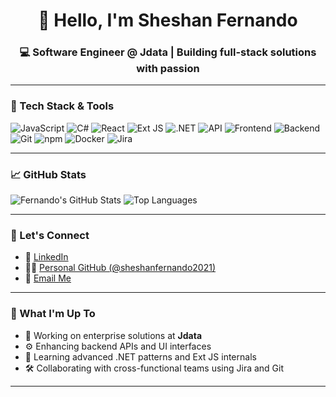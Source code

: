 <h1 align="center">👋 Hello, I'm Sheshan Fernando</h1>
<h3 align="center">💻 Software Engineer @ Jdata | Building full-stack solutions with passion</h3>

---

### 🚀 Tech Stack & Tools

![JavaScript](https://img.shields.io/badge/JavaScript-F7DF1E?style=flat&logo=javascript&logoColor=black)
![C#](https://img.shields.io/badge/C%23-239120?style=flat&logo=c-sharp&logoColor=white)
![React](https://img.shields.io/badge/React-20232A?style=flat&logo=react&logoColor=61DAFB)
![Ext JS](https://img.shields.io/badge/ExtJS-0D83CD?style=flat&logo=sencha&logoColor=white)
![.NET](https://img.shields.io/badge/.NET-512BD4?style=flat&logo=dotnet&logoColor=white)
![API](https://img.shields.io/badge/API-FF6F00?style=flat&logo=api&logoColor=white)
![Frontend](https://img.shields.io/badge/Frontend-61DAFB?style=flat&logo=html5&logoColor=white)
![Backend](https://img.shields.io/badge/Backend-181717?style=flat&logo=node.js&logoColor=white)
![Git](https://img.shields.io/badge/Git-F05032?style=flat&logo=git&logoColor=white)
![npm](https://img.shields.io/badge/NPM-CB3837?style=flat&logo=npm&logoColor=white)
![Docker](https://img.shields.io/badge/Docker-2496ED?style=flat&logo=docker&logoColor=white)
![Jira](https://img.shields.io/badge/Jira-0052CC?style=flat&logo=jira&logoColor=white)

---

### 📈 GitHub Stats

![Fernando's GitHub Stats](https://github-readme-stats.vercel.app/api?username=FernandoJdata&show_icons=true&theme=tokyonight)
![Top Languages](https://github-readme-stats.vercel.app/api/top-langs/?username=FernandoJdata&layout=compact&theme=tokyonight)

---

### 🔗 Let's Connect

- 💼 [LinkedIn]([https://www.linkedin.com/in/your-linkedin-profile](https://it.linkedin.com/in/sheshan-mihindukulasuriya-46918733b))
- 🧑‍💻 [Personal GitHub (@sheshanfernando2021)](https://github.com/sheshanfernando2021)
- 📧 [Email Me](mailto:your.email@example.com)

---

### 🧭 What I'm Up To

- 🔭 Working on enterprise solutions at **Jdata**
- ⚙️ Enhancing backend APIs and UI interfaces
- 🌱 Learning advanced .NET patterns and Ext JS internals
- 🛠️ Collaborating with cross-functional teams using Jira and Git

---

